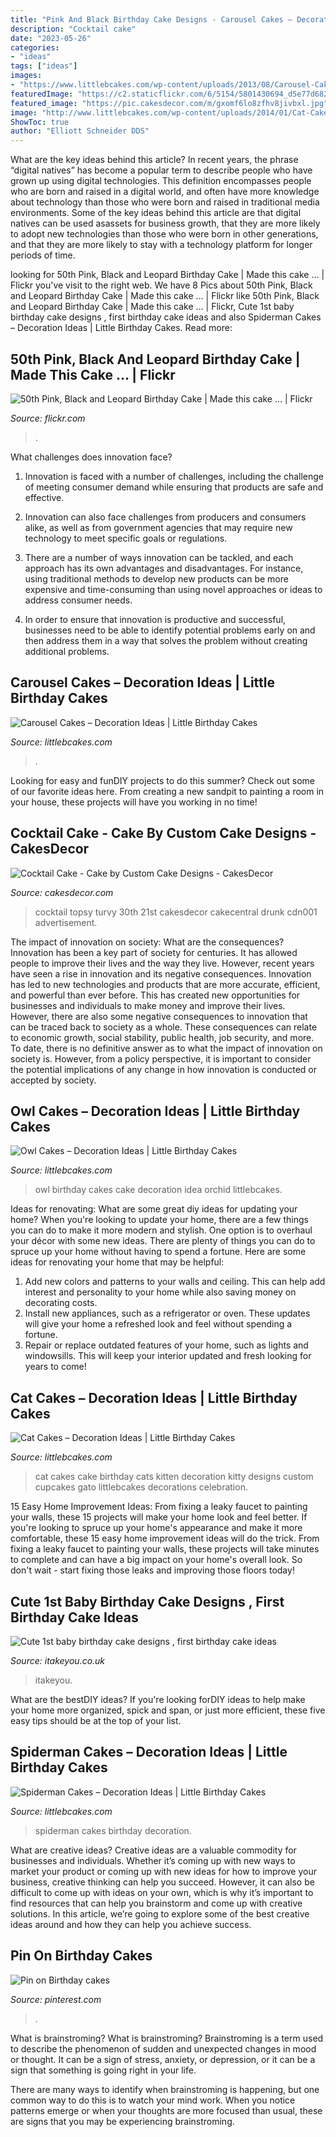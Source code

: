 ```yaml
---
title: "Pink And Black Birthday Cake Designs - Carousel Cakes – Decoration Ideas"
description: "Cocktail cake"
date: "2023-05-26"
categories:
- "ideas"
tags: ["ideas"]
images:
- "https://www.littlebcakes.com/wp-content/uploads/2013/08/Carousel-Cake-Pictures.jpg"
featuredImage: "https://c2.staticflickr.com/6/5154/5801430694_d5e77d6824_b.jpg"
featured_image: "https://pic.cakesdecor.com/m/gxomf6lo8zfhv8jivbxl.jpg"
image: "http://www.littlebcakes.com/wp-content/uploads/2014/01/Cat-Cakes.jpg"
ShowToc: true
author: "Elliott Schneider DDS"
---
```



What are the key ideas behind this article?
In recent years, the phrase “digital natives” has become a popular term to describe people who have grown up using digital technologies. This definition encompasses people who are born and raised in a digital world, and often have more knowledge about technology than those who were born and raised in traditional media environments. Some of the key ideas behind this article are that digital natives can be used asassets for business growth, that they are more likely to adopt new technologies than those who were born in other generations, and that they are more likely to stay with a technology platform for longer periods of time.

	

		
looking for 50th Pink, Black and Leopard Birthday Cake | Made this cake … | Flickr you've visit to the right web. We have 8 Pics about 50th Pink, Black and Leopard Birthday Cake | Made this cake … | Flickr like 50th Pink, Black and Leopard Birthday Cake | Made this cake … | Flickr, Cute 1st baby birthday cake designs , first birthday cake ideas and also Spiderman Cakes – Decoration Ideas | Little Birthday Cakes. Read more:
		
    
## 50th Pink, Black And Leopard Birthday Cake | Made This Cake … | Flickr

<img loading=lazy src="https://c2.staticflickr.com/6/5154/5801430694_d5e77d6824_b.jpg" onerror="this.onerror=null;this.src='https://tse3.mm.bing.net/th?id=OIP.6Q7p5StwJjLK16hDAwz7kwHaLG&amp;pid=15.1';" alt="50th Pink, Black and Leopard Birthday Cake | Made this cake … | Flickr">

_Source: flickr.com_

>. 

	

What challenges does innovation face?
1. Innovation is faced with a number of challenges, including the challenge of meeting consumer demand while ensuring that products are safe and effective.
2. Innovation can also face challenges from producers and consumers alike, as well as from government agencies that may require new technology to meet specific goals or regulations.

3. There are a number of ways innovation can be tackled, and each approach has its own advantages and disadvantages. For instance, using traditional methods to develop new products can be more expensive and time-consuming than using novel approaches or ideas to address consumer needs.

4. In order to ensure that innovation is productive and successful, businesses need to be able to identify potential problems early on and then address them in a way that solves the problem without creating additional problems.

    
## Carousel Cakes – Decoration Ideas | Little Birthday Cakes

<img loading=lazy src="https://www.littlebcakes.com/wp-content/uploads/2013/08/Carousel-Cake-Pictures.jpg" onerror="this.onerror=null;this.src='https://tse2.mm.bing.net/th?id=OIP.srCwMDEMgy4jIJfoJ4MDAQHaLH&amp;pid=15.1';" alt="Carousel Cakes – Decoration Ideas | Little Birthday Cakes">

_Source: littlebcakes.com_

>. 

	

Looking for easy and funDIY projects to do this summer? Check out some of our favorite ideas here. From creating a new sandpit to painting a room in your house, these projects will have you working in no time!

    
## Cocktail Cake - Cake By Custom Cake Designs - CakesDecor

<img loading=lazy src="https://pic.cakesdecor.com/m/gxomf6lo8zfhv8jivbxl.jpg" onerror="this.onerror=null;this.src='https://tse1.mm.bing.net/th?id=OIP.AQo6a0Vdwt3LngzzldlmDgHaKa&amp;pid=15.1';" alt="Cocktail Cake - Cake by Custom Cake Designs - CakesDecor">

_Source: cakesdecor.com_

>cocktail topsy turvy 30th 21st cakesdecor cakecentral drunk cdn001 advertisement. 

	

The impact of innovation on society: What are the consequences?
Innovation has been a key part of society for centuries. It has allowed people to improve their lives and the way they live. However, recent years have seen a rise in innovation and its negative consequences. Innovation has led to new technologies and products that are more accurate, efficient, and powerful than ever before. This has created new opportunities for businesses and individuals to make money and improve their lives. However, there are also some negative consequences to innovation that can be traced back to society as a whole. These consequences can relate to economic growth, social stability, public health, job security, and more. To date, there is no definitive answer as to what the impact of innovation on society is. However, from a policy perspective, it is important to consider the potential implications of any change in how innovation is conducted or accepted by society.

    
## Owl Cakes – Decoration Ideas | Little Birthday Cakes

<img loading=lazy src="http://www.littlebcakes.com/wp-content/uploads/2013/08/Owl-Birthday-Cake-Ideas.jpg" onerror="this.onerror=null;this.src='https://tse4.mm.bing.net/th?id=OIP.xz3m0Ly-0sx_4Y3ufCaAPQHaKd&amp;pid=15.1';" alt="Owl Cakes – Decoration Ideas | Little Birthday Cakes">

_Source: littlebcakes.com_

>owl birthday cakes cake decoration idea orchid littlebcakes. 

	

Ideas for renovating: What are some great diy ideas for updating your home?
When you're looking to update your home, there are a few things you can do to make it more modern and stylish. One option is to overhaul your décor with some new ideas. There are plenty of things you can do to spruce up your home without having to spend a fortune. Here are some ideas for renovating your home that may be helpful: 
1. Add new colors and patterns to your walls and ceiling. This can help add interest and personality to your home while also saving money on decorating costs. 
2. Install new appliances, such as a refrigerator or oven. These updates will give your home a refreshed look and feel without spending a fortune. 
3. Repair or replace outdated features of your home, such as lights and windowsills. This will keep your interior updated and fresh looking for years to come! 

    
## Cat Cakes – Decoration Ideas | Little Birthday Cakes

<img loading=lazy src="http://www.littlebcakes.com/wp-content/uploads/2014/01/Cat-Cakes.jpg" onerror="this.onerror=null;this.src='https://tse2.mm.bing.net/th?id=OIP.W2YtTAyoa8WdHetsdiGXSAHaJ4&amp;pid=15.1';" alt="Cat Cakes – Decoration Ideas | Little Birthday Cakes">

_Source: littlebcakes.com_

>cat cakes cake birthday cats kitten decoration kitty designs custom cupcakes gato littlebcakes decorations celebration. 

	

15 Easy Home Improvement Ideas: From fixing a leaky faucet to painting your walls, these 15 projects will make your home look and feel better.
If you're looking to spruce up your home's appearance and make it more comfortable, these 15 easy home improvement ideas will do the trick. From fixing a leaky faucet to painting your walls, these projects will take minutes to complete and can have a big impact on your home's overall look. So don't wait - start fixing those leaks and improving those floors today!

    
## Cute 1st Baby Birthday Cake Designs , First Birthday Cake Ideas

<img loading=lazy src="https://www.itakeyou.co.uk/wp-content/uploads/2020/09/1st-brithday-cake-2-531x1024.jpg" onerror="this.onerror=null;this.src='https://tse4.mm.bing.net/th?id=OIP.g5h6iL6hgdzmWbJWFY47UgHaOS&amp;pid=15.1';" alt="Cute 1st baby birthday cake designs , first birthday cake ideas">

_Source: itakeyou.co.uk_

>itakeyou. 

	

What are the bestDIY ideas?
If you're looking forDIY ideas to help make your home more organized, spick and span, or just more efficient, these five easy tips should be at the top of your list.

    
## Spiderman Cakes – Decoration Ideas | Little Birthday Cakes

<img loading=lazy src="http://www.littlebcakes.com/wp-content/uploads/2013/08/Spiderman-Cakes-Images.jpg" onerror="this.onerror=null;this.src='https://tse4.mm.bing.net/th?id=OIP.ahuEcnMILxYoUNzYgmJBnAHaFj&amp;pid=15.1';" alt="Spiderman Cakes – Decoration Ideas | Little Birthday Cakes">

_Source: littlebcakes.com_

>spiderman cakes birthday decoration. 

	

What are creative ideas?
Creative ideas are a valuable commodity for businesses and individuals. Whether it’s coming up with new ways to market your product or coming up with new ideas for how to improve your business, creative thinking can help you succeed. However, it can also be difficult to come up with ideas on your own, which is why it’s important to find resources that can help you brainstorm and come up with creative solutions. In this article, we’re going to explore some of the best creative ideas around and how they can help you achieve success.

    
## Pin On Birthday Cakes

<img loading=lazy src="https://i.pinimg.com/736x/39/3f/94/393f94cf7d84e51b31dc64638cc62059.jpg" onerror="this.onerror=null;this.src='https://tse3.mm.bing.net/th?id=OIP.jBOlVKtdPlnnjPjXjXEvogHaJ3&amp;pid=15.1';" alt="Pin on Birthday cakes">

_Source: pinterest.com_

>. 

	

What is brainstroming?
What is brainstroming?
 Brainstroming is a term used to describe the phenomenon of sudden and unexpected changes in mood or thought. It can be a sign of stress, anxiety, or depression, or it can be a sign that something is going right in your life.

There are many ways to identify when brainstroming is happening, but one common way to do this is to watch your mind work. When you notice patterns emerge or when your thoughts are more focused than usual, these are signs that you may be experiencing brainstroming.


